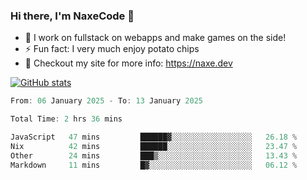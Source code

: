 ### Hi there, I'm NaxeCode 👋
- 🔭 I work on fullstack on webapps and make games on the side!
- ⚡ Fun fact: I very much enjoy potato chips
- 🔋 Checkout my site for more info: https://naxe.dev

[![GitHub stats](https://github-readme-stats.vercel.app/api?username=naxecode&theme=onedark)](https://naxe.dev)

<!--START_SECTION:waka-->

```csharp
From: 06 January 2025 - To: 13 January 2025

Total Time: 2 hrs 36 mins

JavaScript   47 mins         ██████▓░░░░░░░░░░░░░░░░░░   26.18 %
Nix          42 mins         ██████░░░░░░░░░░░░░░░░░░░   23.47 %
Other        24 mins         ███▒░░░░░░░░░░░░░░░░░░░░░   13.43 %
Markdown     11 mins         █▓░░░░░░░░░░░░░░░░░░░░░░░   06.12 %
```

<!--END_SECTION:waka-->



<!--
**NaxeCode/NaxeCode** is a ✨ _special_ ✨ repository because its `README.md` (this file) appears on your GitHub profile.

Here are some ideas to get you started:

- 🔭 I’m currently working on Web apps for indie games!
- 🌱 I’m currently mastering C#
- 👯 I’m looking to collaborate on ...
- 🤔 I’m looking for help with ...
- 💬 Ask me about ...
- 📫 How to reach me: ...
- 😄 Pronouns: ...
- ⚡ Fun fact: I love chips
-->
